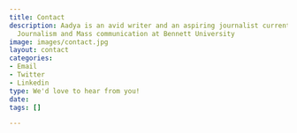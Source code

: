 ```yaml
---
title: Contact
description: Aadya is an avid writer and an aspiring journalist currently studying
  Journalism and Mass communication at Bennett University
image: images/contact.jpg
layout: contact
categories:
- Email
- Twitter
- Linkedin
type: We'd love to hear from you!
date: 
tags: []

---
```

